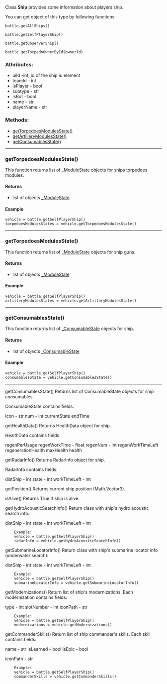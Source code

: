 Class **Ship** provides some information about players ship.

You can get object of this type by following functions:

    battle.getAllShips()

    battle.getSelfPlayerShip()

    battle.getObserverShip()

    battle.getTorpedoOwnerById(ownerId)



### Athributes:

- uiId -int, id of the ship iu element
- teamId - int
- isPlayer - bool
- subtype - str
- isBot - bool
- name - str
- playerName - str

### Methods:

- [getTorpedoesModulesState()](#getTorpedoesModulesState)
- [getArtilleryModulesState()](#getArtilleryModulesState)
- [getConsumablesState()](#getConsumablesState)

---

### getTorpedoesModulesState()

This function returns list of [_ModuleState](./_ModuleState.md) objects for ships torpedoes modules.

#### Returns
- list of objects [_ModuleState](./_ModuleState.md)

#### Example

 	vehicle = battle.getSelfPlayerShip()
	torpedoesModulesStates = vehicle.getTorpedoesModulesState()

---

### getTorpedoesModulesState()

This function returns list of [_ModuleState](./_ModuleState.md) objects for ship guns.

#### Returns
- list of objects [_ModuleState](./_ModuleState.md)

#### Example

 	vehicle = battle.getSelfPlayerShip()
	artilleryModulesStates = vehicle.getArtilleryModulesState()

---

### getConsumablesState()

This function returns list of [_ConsumableState](./_ConsumableState.md) objects for ship.

#### Returns
- list of objects [_ConsumableState](./_ConsumableState.md)

#### Example

 	vehicle = battle.getSelfPlayerShip()
	consumablesState = vehicle.getConsumablesState()

---

getConsumablesState()
Returns list of ConsumableState objects for ship consumables.

ConsumableState contains fields:

icon - str
num - int
currentState
endTime

getHealthData()
Returns HealthData object for ship.

HealthData contains fields:

regenPerUsage
regenWorkTime - float
regenNum - int
regenWorkTimeLeft
regenerationHealth
maxHealth
health

getRadarInfo()
Returns RadarInfo object for ship.

RadarInfo contains fields:

distShip - int
state - int
workTimeLeft - int

getPosition()
Returns current ship position (Math.Vector3).

isAlive()
Returns True if ship is alive.

getHydroAcousticSearchInfo()
        Return class with ship's hydro acoustic search info:

distShip - int
state - int
workTimeLeft - int

        Example:
        vehicle = battle.getSelfPlayerShip()
        radarInfo = vehicle.getHydroAcousticSearchInfo()

getSubmarineLocatorInfo()
        Return class with ship's submarine locator info (underwater search):

distShip - int
state - int
workTimeLeft - int

        Example:
        vehicle = battle.getSelfPlayerShip()
        submarineLocatorInfo = vehicle.getSubmarineLocatorInfo()

getModernizations()
        Return list of ship's modernizations. Each modernization contains fields:

type - int
slotNumber - int
iconPath - str

        Example:
        vehicle = battle.getSelfPlayerShip()
        modernizations = vehicle.getModernizations()

getCommanderSkills()
       Return list of ship commander's skills. Each skill contains fields:

name - str
isLearned - bool
isEpic - bool

iconPath - str

        Example:
        vehicle = battle.getSelfPlayerShip()
        commanderSkills = vehicle.getCommanderSkills()


